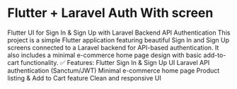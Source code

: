 # Flutter + Laravel Auth With screen
 Flutter UI for Sign In & Sign Up with Laravel Backend API Authentication This project is a simple Flutter application featuring beautiful Sign In and Sign Up screens connected to a Laravel backend for API-based authentication. It also includes a minimal e-commerce home page design with basic add-to-cart functionality.  ✅ Features:  Flutter Sign In & Sign Up UI  Laravel API authentication (Sanctum/JWT)  Minimal e-commerce home page  Product listing & Add to Cart feature  Clean and responsive UI
